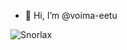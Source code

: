 - 👋 Hi, I’m @voima-eetu

<!---
voima-eetu/voima-eetu is a ✨ special ✨ repository because its `README.md` (this file) appears on your GitHub profile.
You can click the Preview link to take a look at your changes.
--->
![Snorlax](https://64.media.tumblr.com/94cb15be217efabbf4286ec83775e66e/tumblr_inline_p17l167tvd1u0axx7_500.gif)
